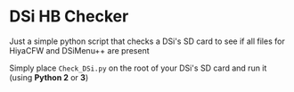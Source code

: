 # DSi HB Checker
Just a simple python script that checks a DSi's SD card to see if all files for HiyaCFW and DSiMenu++ are present

Simply place `Check_DSi.py` on the root of your DSi's SD card and run it (using **Python 2** or **3**)
